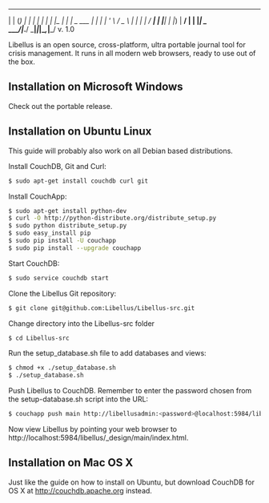  _     _ _          _ _
| |   (_) |        | | | 
| |    _| |__   ___| | |_   _ ___ 
| |   | | '_ \ / _ \ | | | | / __|
| |___| | |_) |  __/ | | |_| \__ \
\_____/_|_.__/ \___|_|_|\__,_|___/ v. 1.0

Libellus is an open source, cross-platform, ultra portable journal tool for crisis management. It runs in all modern web browsers, ready to use out of the box.

## Installation on Microsoft Windows

Check out the portable release.

## Installation on Ubuntu Linux

This guide will probably also work on all Debian based distributions.

Install CouchDB, Git and Curl:
```bash
$ sudo apt-get install couchdb curl git
```

Install CouchApp:
```bash
$ sudo apt-get install python-dev
$ curl -O http://python-distribute.org/distribute_setup.py
$ sudo python distribute_setup.py
$ sudo easy_install pip
$ sudo pip install -U couchapp
$ sudo pip install --upgrade couchapp
```

Start CouchDB:
```bash
$ sudo service couchdb start
```

Clone the Libellus Git repository:
```bash
$ git clone git@github.com:Libellus/Libellus-src.git
```

Change directory into the Libellus-src folder
```bash
$ cd Libellus-src
```

Run the setup_database.sh file to add databases and views:
```bash
$ chmod +x ./setup_database.sh
$ ./setup_database.sh
```

Push Libellus to CouchDB. Remember to enter the password chosen from the setup-database.sh script into the URL:
```bash
$ couchapp push main http://libellusadmin:<password>@localhost:5984/libellus
```

Now view Libellus by pointing your web browser to http://localhost:5984/libellus/_design/main/index.html.

## Installation on Mac OS X

Just like the guide on how to install on Ubuntu, but download CouchDB for OS X at http://couchdb.apache.org instead.
